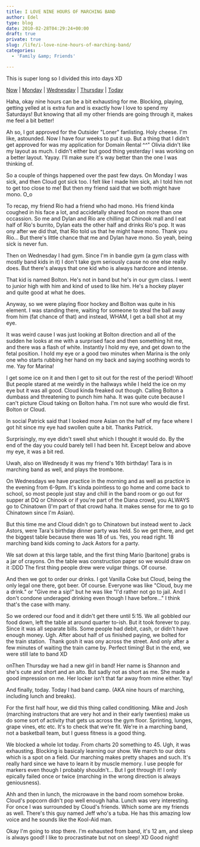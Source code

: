 ```yaml
---
title: I LOVE NINE HOURS OF MARCHING BAND
author: Edel
type: blog
date: 2010-02-28T04:29:24+00:00
draft: true
private: true
slug: /life/i-love-nine-hours-of-marching-band/
categories:
  - 'Family &amp; Friends'

---
```

This is super long so I divided this into days XD

[Now][1] | [Monday][2] | [Wednesday][3] | [Thursday][4] | [Today][5]

<a name="now"></a>Haha, okay nine hours can be a bit exhausting for me. Blocking, playing, getting yelled at is extra fun and is exactly how I love to spend my Saturdays! But knowing that all my other friends are going through it, makes me feel a bit better!

Ah so, I got approved for the Outsider "Loner" fanlisting. Holy cheese. I'm like, astounded. Now I have four weeks to put it up. But a thing that I didn't get approved for was my application for Domain Rental ^^" Olivia didn't like my layout as much. I didn't either but good thing yesterday I was working on a better layout. Yayay. I'll make sure it's way better than the one I was thinking of.

<a name="monday"></a>So a couple of things happened over the past few days. On Monday I was sick, and then Cloud got sick too. I felt like I made him sick, ah I told him not to get too close to me! But then my friend said that we both might have mono. O_o

To recap, my friend Rio had a friend who had mono. His friend kinda coughed in his face a lot, and accidetally shared food on more than one occassion. So me and Dylan and Rio are chilling at Chinook mall and I eat half of Rio's burrito, Dylan eats the other half and drinks Rio's pop. It was ony after we did that, that Rio told us that he might have mono. Thank you Rio... But there's little chance that me and Dylan have mono. So yeah, being sick is never fun.

<a name="wednesday"></a>Then on Wednesday I had gym. Since I'm in bandie gym (a gym class with mostly band kids in it) I don't take gym seriously cause no one else really does. But there's always that one kid who is always hardcore and intense.

That kid is named Bolton. He's not in band but he's in our gym class. I went to junior high with him and kind of used to like him. He's a hockey player and quite good at what he does.

Anyway, so we were playing floor hockey and Bolton was quite in his element. I was standing there, waiting for someone to steal the ball away from him (fat chance of that) and instead, WHAM, I get a ball shot at my eye.

It was weird cause I was just looking at Bolton direction and all of the sudden he looks at me with a surprised face and then something hit me, and there was a flash of white. Instantly I hold my eye, and get down to the fetal position. I hold my eye or a good two minutes when Marina is the only one who starts rubbing her hand on my back and saying soothing words to me. Yay for Marina!

I get some ice on it and then I get to sit out for the rest of the period! Whoot! But people stared at me weirdly in the hallways while I held the ice on my eye but it was all good. Cloud kinda freaked out though. Calling Bolton a dumbass and threatening to punch him haha. It was quite cute because I can't picture Cloud taking on Bolton haha. I'm not sure who would die first. Bolton or Cloud.

In social Patrick said that I looked more Asian on the half of my face where I got hit since my eye had swollen quite a bit. Thanks Patrick.

Surprisingly, my eye didn't swell shut which I thought it would do. By the end of the day you could barely tell I had been hit. Except below and above my eye, it was a bit red.

Uwah, also on Wednesdy it was my friend's 16th birthday! Tara is in marching band as well, and plays the trombone.

On Wednesdays we have practice in the morning and as well as practice in the evening from 6-9pm. It's kinda pointless to go home and come back to school, so most people just stay and chill in the band room or go out for supper at DQ or Chinook or if you're part of the Diana crowd, you ALWAYS go to Chinatown (I'm part of that crowd haha. It makes sense for me to go to Chinatown since I'm Asian).

But this time me and Cloud didn't go to Chinatown but instead went to Jack Astors, were Tara's birthday dinner party was held. So we get there, and get the biggest table because there was 18 of us. Yes, you read right. 18 marching band kids coming to Jack Astors for a party.

We sat down at this large table, and the first thing Mario [baritone] grabs is a jar of crayons. On the table was construction paper so we would draw on it :DDD The first thing people drew were vulgar things. Of course.

And then we got to order our drinks. I got Vanilla Coke but Cloud, being the only legal one there, got beer. Of course. Everyone was like "Cloud, buy me a drink." or "Give me a sip!" but he was like "I'd rather not go to jail. And I don't condone underaged drinking even though I have before..." I think that's the case with many.

So we ordered our food and it didn't get there until 5:15. We all gobbled our food down, left the table at around quarter to-ish. But it took forever to pay. Since it was all separate bills. Some people had debit, cash, or didn't have enough money. Ugh. After about half of us finished paying, we bolted for the train station.  Thank gosh it was ony across the street. And only after a few minutes of waiting the train came by. Perfect timing! But in the end, we were still late to band XD

<a name="thursday"></a> onThen Thursday we had a new girl in band! Her name is Shannon and she's cute and short and an alto. But sadly not as short as me. She made a good impression on me. Her locker isn't that far away from mine either. Yay!

<a name="today"></a>And finally, today. Today I had band camp. (AKA nine hours of marching, including lunch and breaks).

For the first half hour, we did this thing called conditioning. Mike and Josh (marching instructors that are very hot and in their early twenties) make us do some sort of activity that gets us across the gym floor. Sprinting, lunges, grape vines, etc etc. It's to check that we're fit. We're in a marching band, not a basketball team, but I guess fitness is a good thing.

We blocked a whole lot today. From charts 20 something to 45. Ugh, it was exhausting. Blocking is basicaly learning our show. We march to our dots which is a spot on a field. Our marching makes pretty shapes and such. It's really hard since we have to learn it by muscle memory. I use people for markers even though I probably shouldn't... But I got through it! I only epically failed once or twice (marching in the wrong direction is always geniousness).

Ahh and then in lunch, the microwave in the band room somehow broke. Cloud's popcorn didn't pop well enough haha. Lunch was very interesting. For once I was surrounded by Cloud's friends. Which some are my friends as well. There's this guy named Jeff who's a tuba. He has this amazing low voice and he sounds like the Kool-Aid man.

Okay I'm going to stop there. I'm exhausted from band, it's 12 am, and sleep is always good! I like to procrastinate but not on sleep! XD Good night!




 [1]: #now
 [2]: #monday
 [3]: #wednesday
 [4]: #thursday
 [5]: #today